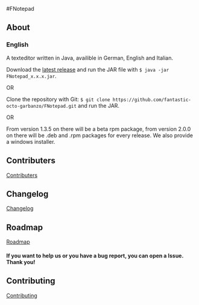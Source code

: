 #FNotepad

## About



### English

A texteditor written in Java, availible in German, English and Italian.

Download the [latest release][1] and run the JAR file with `$ java -jar FNotepad_x.x.x.jar`.

OR

Clone the repository with Git: `$ git clone https://github.com/fantastic-octo-garbanzo/FNotepad.git` and run the JAR.

OR

From version 1.3.5 on there will be a beta rpm package, from version 2.0.0 on there will be .deb and .rpm packages for every release. We also provide a windows installer.




## Contributers
[Contributers][2]
## Changelog
[Changelog][3]
## Roadmap
[Roadmap][4]

#### If you want to help us or you have a bug report, you can open a Issue. Thank you!


## Contributing
[Contributing][5]


[1]: https://github.com/fantastic-octo-garbanzo/FNotepad/tree/main/release/latest
[2]: https://github.com/fantastic-octo-garbanzo/FNotepad/blob/main/CONTRIBUTERS.md
[3]: https://github.com/fantastic-octo-garbanzo/FNotepad/blob/main/CHANGELOG.md
[4]: https://github.com/fantastic-octo-garbanzo/FNotepad/blob/main/ROADMAP.md
[5]: https://github.com/fantastic-octo-garbanzo/FNotepad/blob/main/CONTRIBUTING.md
